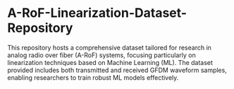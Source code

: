 # A-RoF-Linearization-Dataset-Repository
This repository hosts a comprehensive dataset tailored for research in analog radio over fiber (A-RoF) systems, focusing particularly on linearization techniques based on Machine Learning (ML). The dataset provided includes both transmitted and received GFDM waveform samples, enabling researchers to train robust ML models effectively.
